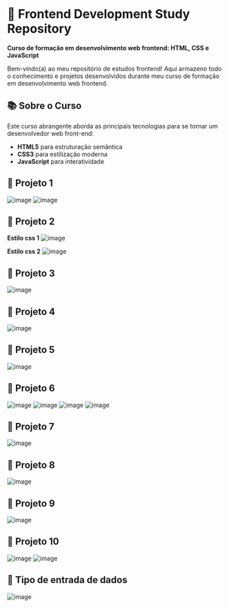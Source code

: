 # 🚀 Frontend Development Study Repository

**Curso de formação em desenvolvimento web frontend: HTML, CSS e JavaScript**

Bem-vindo(a) ao meu repositório de estudos frontend! Aqui armazeno todo o conhecimento e projetos desenvolvidos durante meu curso de formação em desenvolvimento web frontend.

## 📚 Sobre o Curso

Este curso abrangente aborda as principais tecnologias para se tornar um desenvolvedor web front-end:
- **HTML5** para estruturação semântica
- **CSS3** para estilização moderna
- **JavaScript** para interatividade


## 📂 Projeto 1
![image](/Projeto1/imagens/Tela1.png)
![image](/Projeto1/imagens/Tela1-1.png)

## 📂 Projeto 2
**Estilo css 1**
![image](/Projeto2/imagens/Tela2.png)

**Estilo css 2**
![image](/Projeto2/imagens/Tela2-1.png)

## 📂 Projeto 3
![image](/Projeto3/imagens/Tela3.png)

## 📂 Projeto 4
![image](/Projeto4/imagens/Tela4.png)

## 📂 Projeto 5
![image](/Projeto5/imagens/Tela5.png)

## 📂 Projeto 6
![image](/Projeto6/imagens/Tela6.png)
![image](/Projeto6/imagens/Tela6-1.png)
![image](/Projeto6/imagens/Tela6-2.png)
![image](/Projeto6/imagens/Tela6-3.png)

## 📂 Projeto 7
![image](/Projeto7/imagens/Tela7.png)

## 📂 Projeto 8
![image](/Projeto8/imagens/Tela8.png)

## 📂 Projeto 9
![image](/Projeto9/imagens/Tela9.png)

## 📂 Projeto 10
![image](/Projeto10/imagens/Tela10.png)
![image](/Projeto10/imagens/Tela10-1.png)

## 📂 Tipo de entrada de dados
![image](/TipoEntradaDados/imagens/TelaDados.png)